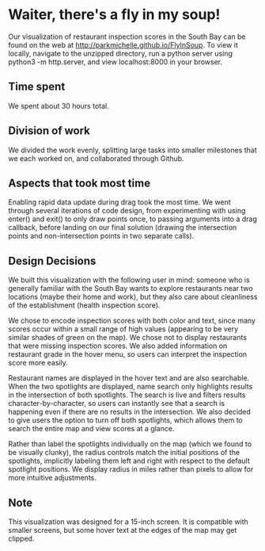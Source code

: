# Waiter, there's a fly in my soup!

Our visualization of restaurant inspection scores in the South Bay can be found on the web at http://parkmichelle.github.io/FlyInSoup. To view it locally, navigate to the unzipped directory, run a python server using python3 -m http.server, and view localhost:8000 in your browser.

## Time spent
We spent about 30 hours total.

## Division of work
We divided the work evenly, splitting large tasks into smaller milestones that we each worked on, and collaborated through Github.

## Aspects that took most time
Enabling rapid data update during drag took the most time. We went through several iterations of code design, from experimenting with using enter() and exit() to only draw points once, to passing arguments into a drag callback, before landing on our final solution (drawing the intersection points and non-intersection points in two separate calls). 

## Design Decisions
We built this visualization with the following user in mind: someone who is generally familiar with the South Bay wants to explore restaurants near two locations (maybe their home and work), but they also care about cleanliness of the establishment (health inspection score).

We chose to encode inspection scores with both color and text, since many scores occur within a small range of high values (appearing to be very similar shades of green on the map). We chose not to display restaurants that were missing inspection scores. We also added information on restaurant grade in the hover menu, so users can interpret the inspection score more easily. 

Restaurant names are displayed in the hover text and are also searchable. When the two spotlights are displayed, name search only highlights results in the intersection of both spotlights. The search is live and filters results character-by-character, so users can instantly see that a search is happening even if there are no results in the intersection. We also decided to give users the option to turn off both spotlights, which allows them to search the entire map and view scores at a glance. 

Rather than label the spotlights individually on the map (which we found to be visually clunky), the radius controls match the initial positions of the spotlights, implicitly labeling them left and right with respect to the default spotlight positions. We display radius in miles rather than pixels to allow for more intuitive adjustments.

## Note
This visualization was designed for a 15-inch screen. It is compatible with smaller screens, but some hover text at the edges of the map may get clipped.

